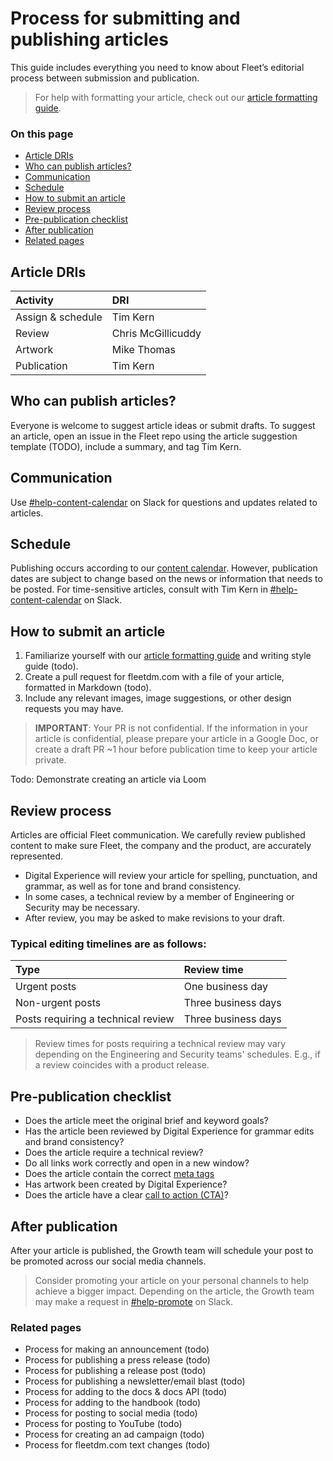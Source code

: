 # Process for submitting and publishing articles

This guide includes everything you need to know about Fleet’s editorial process between submission and publication.

> For help with formatting your article, check out our [article formatting guide](./article-formatting-guide).

### On this page

- [Article DRIs](#article-dris)
- [Who can publish articles?](#who-can-publish-articles)
- [Communication](#communication)
- [Schedule](#schedule)
- [How to submit an article](#how-to-submit-an-article)
- [Review process](#review-process)
- [Pre-publication checklist](#pre-publication-checklist)
- [After publication](#after-publication)
- [Related pages](#related-pages)

## Article DRIs

| Activity | DRI |
|:---------|:----|
| Assign & schedule | Tim Kern |
| Review | Chris McGillicuddy |
| Artwork | Mike Thomas |
| Publication | Tim Kern |

## Who can publish articles?

Everyone is welcome to suggest article ideas or submit drafts. To suggest an article, open an issue in the Fleet repo using the article suggestion template (TODO), include a summary, and tag Tim Kern.

## Communication

Use [#help-content-calendar](https://fleetdm.slack.com/archives/C03PH3BBVSM) on Slack for questions and updates related to articles.

## Schedule

Publishing occurs according to our [content calendar](https://docs.google.com/spreadsheets/d/1IzpoIfTc7cqc9g8w20fQfap3GFcrqgOaiPrpCkowcvA/edit?usp=sharing). However, publication dates are subject to change based on the news or information that needs to be posted. For time-sensitive articles, consult with Tim Kern in [#help-content-calendar](https://fleetdm.slack.com/archives/C03PH3BBVSM) on Slack.

## How to submit an article

1. Familiarize yourself with our [article formatting guide](./article-formatting-guide) and writing style guide (todo).
2. Create a pull request for fleetdm.com with a file of your article, formatted in Markdown (todo).
3. Include any relevant images, image suggestions, or other design requests you may have.

> **IMPORTANT**: Your PR is not confidential. If the information in your article is confidential, please prepare your article in a Google Doc, or create a draft PR ~1 hour before publication time to keep your article private.

Todo: Demonstrate creating an article via Loom

## Review process

Articles are official Fleet communication. We carefully review published content to make sure Fleet, the company and the product, are accurately represented.

- Digital Experience will review your article for spelling, punctuation, and grammar, as well as for tone and brand consistency. 
- In some cases, a technical review by a member of Engineering or Security may be necessary. 
- After review, you may be asked to make revisions to your draft.

### Typical editing timelines are as follows:

| Type | Review time |
|:-----|:------------|
| Urgent posts |One business day |
| Non-urgent posts | Three business days | 
| Posts requiring a technical review | Three business days |

> Review times for posts requiring a technical review may vary depending on the Engineering and Security teams' schedules. E.g., if a review coincides with a product release.

## Pre-publication checklist

- Does the article meet the original brief and keyword goals?
- Has the article been reviewed by Digital Experience for grammar edits and brand consistency?
- Does the article require a technical review?
- Do all links work correctly and open in a new window?
- Does the article contain the correct [meta tags](./article-formatting-guide.md#meta-tags)
- Has artwork been created by Digital Experience?
- Does the article have a clear [call to action (CTA)](./article-formatting-guide.md#customizable-cta)?

## After publication

After your article is published, the Growth team will schedule your post to be promoted across our social media channels.

> Consider promoting your article on your personal channels to help achieve a bigger impact. Depending on the article, the Growth team may make a request in [#help-promote](https://fleetdm.slack.com/archives/C026W5TC10V) on Slack.

### Related pages

- Process for making an announcement (todo)
- Process for publishing a press release (todo)
- Process for publishing a release post (todo)
- Process for publishing a newsletter/email blast (todo)
- Process for adding to the docs & docs API (todo)
- Process for adding to the handbook (todo)
- Process for posting to social media (todo)
- Process for posting to YouTube (todo)
- Process for creating an ad campaign (todo)
- Process for fleetdm.com text changes (todo)

<meta name="maintainedBy" value="timmy-k">
<meta name="title" value="Process for submitting and publishing articles">